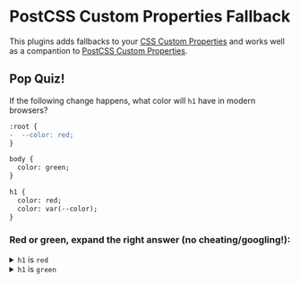 # PostCSS Custom Properties Fallback

This plugins adds fallbacks to your [CSS Custom Properties] and works well as a compantion to [PostCSS Custom Properties].

## Pop Quiz!

If the following change happens, what color will `h1` have in modern browsers?

```diff
:root {
-  --color: red;
}

body {
  color: green;
}

h1 {
  color: red;
  color: var(--color);
}

```

### Red or green, expand the right answer (no cheating/googling!):

<details>
  <summary><code>h1</code> is <code>red</code></summary>

![The text "Wrong answer!" over a cat screaming while firing an automatic rifle](https://user-images.githubusercontent.com/81981/99829641-d6766100-2b5c-11eb-9d0d-efaa7e45cd1b.gif)

Nope, it's `green`!

Intuitively it's easy to think that if `--color` isn't defined, then the browser should skip the `color: var(--color)` and use the valid `color: red` above it.
Especially since this is what happens in [older browsers](https://caniuse.com/css-variables) that don't support [CSS Custom Properties].

The right answer is to use the second argument in `var()` (see [Example 10 in the spec](https://www.w3.org/TR/css-variables-1/#example-8bfb9889)), also known as the fallback argument:

```css
color: var(--color, red);
```

Now it works like expected. See the spec for [more information on how invalid/missing values are treated](https://www.w3.org/TR/css-variables-1/#invalid-variables).

</details>

<details>
  <summary><code>h1</code> is <code>green</code></summary>

![The text "Yes!" over a smiling and nodding Jack Nicholson](https://user-images.githubusercontent.com/81981/99828721-9d89bc80-2b5b-11eb-9c73-9628a678194b.gif)

Right answer! Check the wrong answer to learn why that is.

</details>

[css custom properties]: https://www.w3.org/TR/css-variables-1/
[postcss]: https://github.com/postcss/postcss
[postcss custom properties]: https://github.com/postcss/postcss-custom-properties
